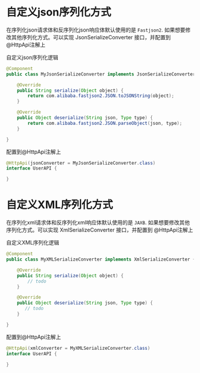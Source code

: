 

# 自定义json序列化方式
在序列化json请求体和反序列化json响应体默认使用的是 `Fastjson2`.    如果想要修改其他序列化方式。可以实现 JsonSerializeConverter 接口，并配置到 @HttpApi注解上

自定义json序列化逻辑

```java
@Component
public class MyJsonSerializeConverter implements JsonSerializeConverter {

    @Override
    public String serialize(Object object) {
        return com.alibaba.fastjson2.JSON.toJSONString(object);
    }

    @Override
    public Object deserialize(String json, Type type) {
        return com.alibaba.fastjson2.JSON.parseObject(json, type);
    }

}

```

配置到@HttpApi注解上

```java
@HttpApi(jsonConverter = MyJsonSerializeConverter.class)
interface UserAPI {

}
```

#  自定义XML序列化方式
在序列化xml请求体和反序列化xml响应体默认使用的是 `JAXB`.    如果想要修改其他序列化方式。可以实现 XmlSerializeConverter 接口，并配置到 @HttpApi注解上

自定义XML序列化逻辑

```java
@Component
public class MyXMLSerializeConverter implements XmlSerializeConverter {

    @Override
    public String serialize(Object object) {
        // todo 
    }

    @Override
    public Object deserialize(String json, Type type) {
       // todo 
    }

}

```

配置到@HttpApi注解上

```java
@HttpApi(xmlConverter = MyXMLSerializeConverter.class)
interface UserAPI {

}
```
